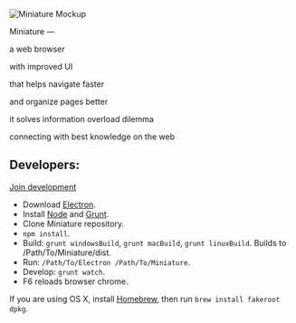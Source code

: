 ![Miniature Mockup](https://i.imgur.com/9Rshss4.png)

Miniature —

a web browser

with improved UI

that helps navigate faster

and organize pages better

it solves information overload dilemma

connecting with best knowledge on the web


Developers:
------

[Join development](mailto:doreminiature@gmail.com)

* Download [Electron](https://github.com/electron/electron/releases).
* Install [Node](https://nodejs.org) and [Grunt](http://gruntjs.com).
* Clone Miniature repository.
* `npm install`.
* Build: `grunt windowsBuild`, `grunt macBuild`, `grunt linuxBuild`. Builds to /Path/To/Miniature/dist.
* Run: `/Path/To/Electron /Path/To/Miniature`.
* Develop: `grunt watch`.
* F6 reloads browser chrome.

If you are using OS X, install [Homebrew](http://brew.sh), then run `brew install fakeroot dpkg`.